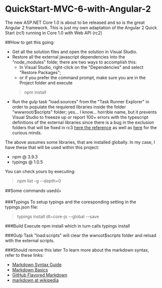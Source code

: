 # QuickStart-MVC-6-with-Angular-2
The new ASP.NET Core 1.0 is about to be released and so is the great Angular 2 framework. This is just my own adaptation of the Angular 2 Quick Start (rc1) running in Core 1.0 with Web API (rc2)

##How to get this going:
- Get all the solution files and open the solution in Visual Studio.
- Restore all the external javascript dependencies into the "node_modules" folde; there are two ways to accomplish this:
	- In Visual Studio, right-click on the "Dependencies" and select "Restore Packages"; 
	- or if you prefer the command prompt, make sure you are in the Project folder and execute
	> npm install
- Run the gulp task "load:sources" from the "Task Runner Explorer" in order to populate the requiered libraries inside the folder "wwwroot/$scripts" folder; yes... I know... horrible name, but it prevents Visual Studio to freeeze up or report 100+ errors with the typescript definitions of the external libraries since there is a bug in the exclusion folders that will be fixed in rc3 [here the reference](https://github.com/aspnet/Tooling/issues/18) as well as [here](https://github.com/aspnet/Tooling/issues/94) for the curious minds.

The above assumes some libraries, that are installed globally. In my case, I have these that will be used within this project:
- npm @ 3.9.3
- typings @ 1.0.5

You can check yours by executing:
> npm list -g --depth=0


##Some commands used:+1:

###Typings
To setup typings and the coresponding setting in the typings.json file:
> typings install dt~core-js --global --save


###Build
Execute npm install which in turn calls typings install

###Gulp Task 
"load:scripts" will clear the wwroot\$scripts folder and reload with the external scripts.


###Should remove this later
To learn more about the markdown syntax, refer to these links:

 - [Markdown Syntax Guide](http://daringfireball.net/projects/markdown/syntax)
 - [Markdown Basics](http://daringfireball.net/projects/markdown/basics)
 - [GitHub Flavored Markdown](http://github.github.com/github-flavored-markdown/) 
 - [markdown at wikipedia](https://secure.wikimedia.org/wikipedia/en/wiki/Markdown)

